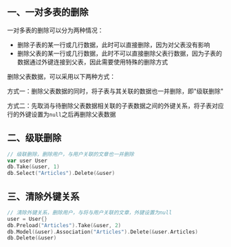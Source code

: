 ## 一、一对多表的删除

一对多表的删除可以分为两种情况：

- 删除子表的某一行或几行数据，此时可以直接删除，因为对父表没有影响
- 删除父表的某一行或几行数据，此时不可以直接删除父表行数据，因为子表的数据通过外键连接到父表，因此需要使用特殊的删除方式

删除父表数据，可以采用以下两种方式：

方式一：删除父表数据的同时，将子表与其关联的数据也一并删除，即"级联删除"

方式二：先取消与待删除父表数据相关联的子表数据之间的外键关系，将子表对应行的外键设置为`null`之后再删除父表数据

## 二、级联删除

```go
// 级联删除，删除用户，与用户关联的文章也一并删除
var user User
db.Take(&user, 1)
db.Select("Articles").Delete(&user)
```

## 三、清除外键关系

```go
// 清除外键关系，删除用户，与将与用户关联的文章，外键设置为null
user = User{}
db.Preload("Articles").Take(&user, 2)
db.Model(&user).Association("Articles").Delete(&user.Articles)
db.Delete(&user)
```

